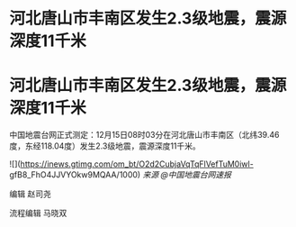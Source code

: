 # 河北唐山市丰南区发生2.3级地震，震源深度11千米

# 河北唐山市丰南区发生2.3级地震，震源深度11千米

中国地震台网正式测定：12月15日08时03分在河北唐山市丰南区（北纬39.46度，东经118.04度）发生2.3级地震，震源深度11千米。

![](https://inews.gtimg.com/om_bt/O2d2CubjaVqTqFlVefTuM0iwl-
gfB8_FhO4JJVYOkw9MQAA/1000) _来源 @中国地震台网速报_

编辑 赵司尧

流程编辑 马晓双

